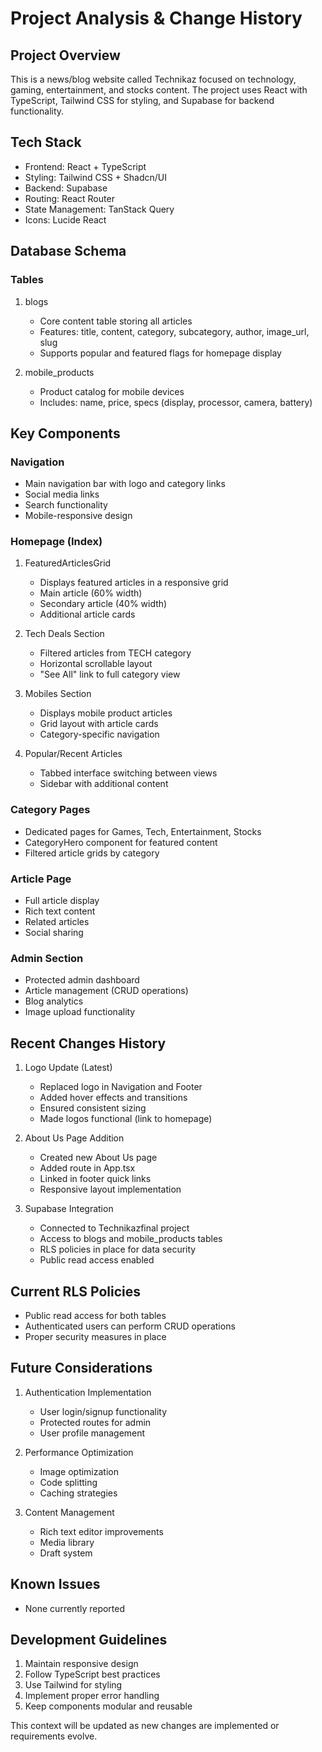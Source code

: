 # Project Analysis & Change History

## Project Overview
This is a news/blog website called Technikaz focused on technology, gaming, entertainment, and stocks content. The project uses React with TypeScript, Tailwind CSS for styling, and Supabase for backend functionality.

## Tech Stack
- Frontend: React + TypeScript
- Styling: Tailwind CSS + Shadcn/UI
- Backend: Supabase
- Routing: React Router
- State Management: TanStack Query
- Icons: Lucide React

## Database Schema
### Tables
1. blogs
   - Core content table storing all articles
   - Features: title, content, category, subcategory, author, image_url, slug
   - Supports popular and featured flags for homepage display

2. mobile_products
   - Product catalog for mobile devices
   - Includes: name, price, specs (display, processor, camera, battery)

## Key Components

### Navigation
- Main navigation bar with logo and category links
- Social media links
- Search functionality
- Mobile-responsive design

### Homepage (Index)
1. FeaturedArticlesGrid
   - Displays featured articles in a responsive grid
   - Main article (60% width)
   - Secondary article (40% width)
   - Additional article cards

2. Tech Deals Section
   - Filtered articles from TECH category
   - Horizontal scrollable layout
   - "See All" link to full category view

3. Mobiles Section
   - Displays mobile product articles
   - Grid layout with article cards
   - Category-specific navigation

4. Popular/Recent Articles
   - Tabbed interface switching between views
   - Sidebar with additional content

### Category Pages
- Dedicated pages for Games, Tech, Entertainment, Stocks
- CategoryHero component for featured content
- Filtered article grids by category

### Article Page
- Full article display
- Rich text content
- Related articles
- Social sharing

### Admin Section
- Protected admin dashboard
- Article management (CRUD operations)
- Blog analytics
- Image upload functionality

## Recent Changes History

1. Logo Update (Latest)
   - Replaced logo in Navigation and Footer
   - Added hover effects and transitions
   - Ensured consistent sizing
   - Made logos functional (link to homepage)

2. About Us Page Addition
   - Created new About Us page
   - Added route in App.tsx
   - Linked in footer quick links
   - Responsive layout implementation

3. Supabase Integration
   - Connected to Technikazfinal project
   - Access to blogs and mobile_products tables
   - RLS policies in place for data security
   - Public read access enabled

## Current RLS Policies
- Public read access for both tables
- Authenticated users can perform CRUD operations
- Proper security measures in place

## Future Considerations
1. Authentication Implementation
   - User login/signup functionality
   - Protected routes for admin
   - User profile management

2. Performance Optimization
   - Image optimization
   - Code splitting
   - Caching strategies

3. Content Management
   - Rich text editor improvements
   - Media library
   - Draft system

## Known Issues
- None currently reported

## Development Guidelines
1. Maintain responsive design
2. Follow TypeScript best practices
3. Use Tailwind for styling
4. Implement proper error handling
5. Keep components modular and reusable

This context will be updated as new changes are implemented or requirements evolve.